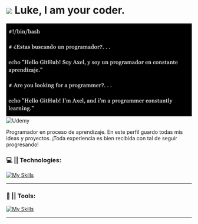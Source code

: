 # <img src="https://media4.giphy.com/media/v1.Y2lkPTc5MGI3NjExNnQ0MWloMXNmMzA0a3o0M3Jib3M2a2Y2cGszZ25zb2k1YnQ1dXEwYyZlcD12MV9pbnRlcm5hbF9naWZfYnlfaWQmY3Q9cw/9fngGUe3uNfZo7R1mC/giphy.gif" width="50"/> Luke, I am your coder.

![Imagen Principal del Perfil](banner.jpg)
    ![Udemy](https://img.shields.io/badge/Udemy-A435F0?style=for-the-badge&logo=Udemy&logoColor=white)

Programador en proceso de aprendizaje. En este perfil guardo todas mis ideas y proyectos. ¡Toda experiencia es bien recibida con tal de seguir progresando!

### 💻 || Technologies:
[![My Skills](https://skillicons.dev/icons?i=mysql,git,bash,py,java,php,js,html,css)](https://skillicons.dev)

---

### 📝 || Tools:
[![My Skills](https://skillicons.dev/icons?i=eclipse,vscode)](https://skillicons.dev)

---
